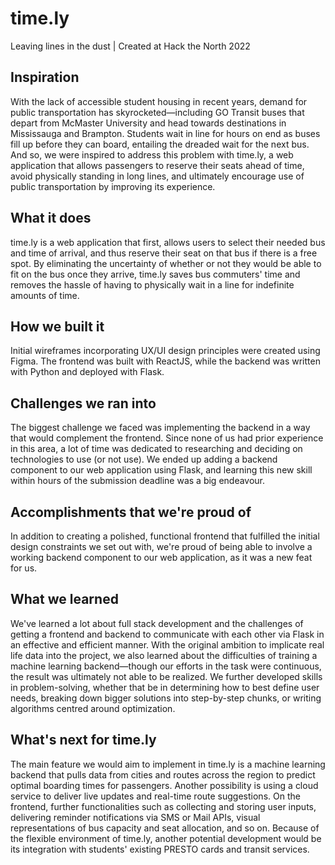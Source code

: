 # time.ly
Leaving lines in the dust | Created at Hack the North 2022 

## Inspiration
With the lack of accessible student housing in recent years, demand for public transportation has skyrocketed—including GO Transit buses that depart from McMaster University and head towards destinations in Mississauga and Brampton. Students wait in line for hours on end as buses fill up before they can board, entailing the dreaded wait for the next bus. And so, we were inspired to address this problem with time.ly, a web application that allows passengers to reserve their seats ahead of time, avoid physically standing in long lines, and ultimately encourage use of public transportation by improving its experience.

## What it does
time.ly is a web application that first, allows users to select their needed bus and time of arrival, and thus reserve their seat on that bus if there is a free spot. By eliminating the uncertainty of whether or not they would be able to fit on the bus once they arrive, time.ly saves bus commuters' time and removes the hassle of having to physically wait in a line for indefinite amounts of time.

## How we built it
Initial wireframes incorporating UX/UI design principles were created using Figma. The frontend was built with ReactJS, while the backend was written with Python and deployed with Flask.

## Challenges we ran into
The biggest challenge we faced was implementing the backend in a way that would complement the frontend. Since none of us had prior experience in this area, a lot of time was dedicated to researching and deciding on technologies to use (or not use). We ended up adding a backend component to our web application using Flask, and learning this new skill within hours of the submission deadline was a big endeavour.

## Accomplishments that we're proud of
In addition to creating a polished, functional frontend that fulfilled the initial design constraints we set out with, we're proud of being able to involve a working backend component to our web application, as it was a new feat for us.

## What we learned
We've learned a lot about full stack development and the challenges of getting a frontend and backend to communicate with each other via Flask in an effective and efficient manner. With the original ambition to implicate real life data into the project, we also learned about the difficulties of training a machine learning backend—though our efforts in the task were continuous, the result was ultimately not able to be realized. We further developed skills in problem-solving, whether that be in determining how to best define user needs, breaking down bigger solutions into step-by-step chunks, or writing algorithms centred around optimization.

## What's next for time.ly
The main feature we would aim to implement in time.ly is a machine learning backend that pulls data from cities and routes across the region to predict optimal boarding times for passengers. Another possibility is using a cloud service to deliver live updates and real-time route suggestions. On the frontend, further functionalities such as collecting and storing user inputs, delivering reminder notifications via SMS or Mail APIs, visual representations of bus capacity and seat allocation, and so on. Because of the flexible environment of time.ly, another potential development would be its integration with students' existing PRESTO cards and transit services.
